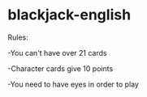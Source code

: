 # blackjack-english

Rules:

-You  can't have over 21 cards

-Character cards give 10 points

-You  need to have eyes in order to play
